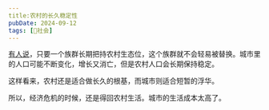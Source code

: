 ```yaml
---
title:农村的长久稳定性
pubDate: 2024-09-12
tags: [👫社会]
---
```


[有人说]，只要一个族群长期把持农村生态位，这个族群就不会轻易被替换。城市里的人口可能不断变化，增长又消亡，但是农村人口会长期保持稳定。

这样看来，农村还是适合做长久的根基，而城市则适合短暂的浮华。

所以，经济危机的时候，还是得回农村生活。城市的生活成本太高了。

[有人说]: https://www.zhihu.com/question/518502002/answer/3546273501
